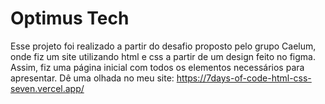 <h1>Optimus Tech</h1>

Esse projeto foi realizado a partir do desafio proposto pelo grupo Caelum, onde fiz um site utilizando html e css a partir de um design feito no figma. Assim,
fiz uma página inicial com todos os elementos necessários para apresentar. Dê uma olhada no meu site: https://7days-of-code-html-css-seven.vercel.app/
